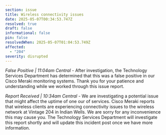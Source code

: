 ```yaml
---
section: issue
title: Wireless connectivity issues
date: 2025-05-07T00:34:53.747Z
resolved: true
draft: false
informational: false
pin: false
resolvedWhen: 2025-05-07T01:04:53.749Z
affected:
  - "204"
severity: disrupted
---
```

*False Positive | 11:04am Central* - After investigation, the Technology Services Department has determined that this was a false positive in our Cisco Meraki monitoring systems. Thank you for your patience and understanding while we worked through this issue report.

*Report Received | 10:34am Central* - We are investigating a potential issue that might affect the uptime of one our of services. Cisco Meraki reports that wireless clients are experiencing connectivity issues to the wireless network at Vintage 204 in Indian Wells. We are sorry for any inconvenience this may cause you. The Technology Services Department will investigate this report shortly and will update this incident post once we have more information.